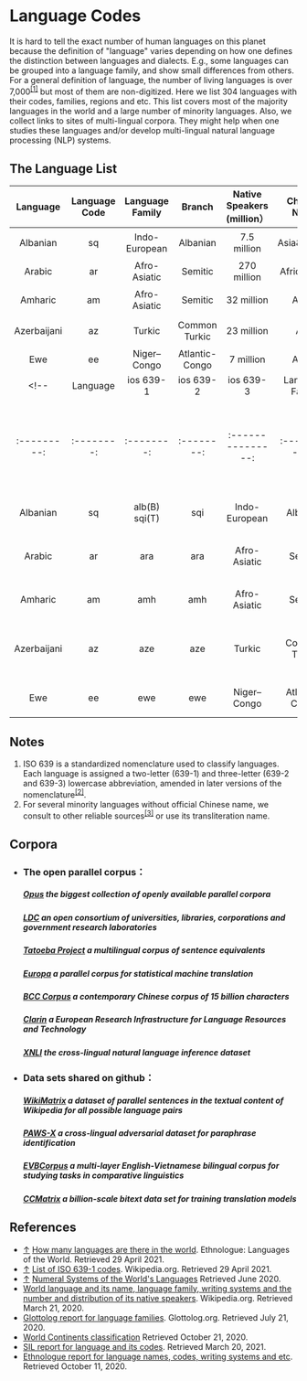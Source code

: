 # Language Codes

It is hard to tell the exact number of human languages on this planet because the definition of "language" varies depending on how one defines the distinction between languages and dialects. E.g., some languages can be grouped into a language family, and show small differences from others. For a general definition of language, the number of living languages is over 7,000<sup><a id="4">[[1]](#1)</a></sup> but most of them are non-digitized. Here we list 304 languages with their codes, families, regions and etc. This list covers most of the majority languages in the world and a large number of minority languages. Also, we collect links to sites of multi-lingual corpora. They might help when one studies these languages and/or develop multi-lingual natural language processing (NLP) systems.

## The Language List
| Language    | Language Code  | Language Family | Branch | Native Speakers (million） | Chinese Name | Macro-aera |
| :---------: | :-----------: | :-------------: | :------------: | :------------------------: | :----------: | :-----------: |
| Albanian    | sq       | Indo-European   | Albanian                                | 7.5 million                | Asia&Europe | 阿尔巴尼亚语 |
| Arabic      | ar       | Afro-Asiatic    | Semitic                                                      | 270 million                | Africa&Asia | 阿拉伯语 |
| Amharic     | am       | Afro-Asiatic    | Semitic                                                      | 32 million                 | Africa | 阿姆哈拉语 |
| Azerbaijani | az       | Turkic          | Common Turkic                                                | 23 million                 | Asia | 阿塞拜疆语 |
| Ewe         | ee       | Niger–Congo     | Atlantic-Congo | 7 million                  | Africa | 埃维语 |
<!-- |Language   |ios 639-1 |ios 639-2       |ios 639-3 |Language Family  |Branch        |Writing system                                   |Macro-area    | Native Speakers (million） |Chinese name of Language|
|:---------:|:--------:|:--------:      |:--------:|:---------------:|:------------:|:-----------------------------------------------:|:------------:| :------------------------: |:----------------------:|
|Albanian   |sq        |alb(B)<br>sqi(T)|sqi       |Indo-European    |Albanian      |Latin<br>Albania Braill                          |Asia<br>Europe| 7.5                        | 阿尔巴尼亚语   |
|Arabic     |ar        |ara             |ara       |Afro-Asiatic     |Semitic       |Arabic<br>Arabic Braille<br>Arabizi              |Africa<br>Asia| 270                        | 阿拉伯语       |
|Amharic    |am        |amh             |amh       |Afro-Asiatic     |Semitic       |Geʽez<br>Ge'ez Braille                           |Africa        | 32                         | 阿姆哈拉语     |
|Azerbaijani|az        |aze             |aze       |Turkic           |Common Turkic |Latin<br>Perso-Arabic<br>Cyrillic<br>Georgian    |Asia          | 23                         | 阿塞拜疆语     |
|Ewe        |ee        |ewe             |ewe       |Niger–Congo      |Atlantic-Congo|Latin<br>Ewe Braille                             |Africa        | 7                          | 埃维语         | -->

## Notes

 1.	ISO 639 is a standardized nomenclature used to classify languages. Each language is assigned a two-letter (639-1) and three-letter (639-2 and 639-3) lowercase abbreviation, amended in later versions of the nomenclature<sup><a id="5">[[2]](#2)</a></sup>.
 2.	For several minority languages without official Chinese name, we consult to other reliable sources<sup><a id="6">[[3]](#3)</a></sup> or use its transliteration name.


## Corpora 
- ### The open parallel corpus：

  #####          [Opus](http://opus.nlpl.eu/)	the biggest collection of openly available parallel corpora

  #####          [LDC](https://www.ldc.upenn.edu/)	an open consortium of universities, libraries, corporations and government research laboratories

  #####          [Tatoeba Project](http://www.manythings.org/anki/)	a multilingual corpus of sentence equivalents

  #####          [Europa](https://data.europa.eu/data/datasets?locale=en&minScoring=0)	a parallel corpus for statistical machine translation

  #####          [BCC  Corpus](http://bcc.blcu.edu.cn/)	a contemporary Chinese corpus of 15 billion characters

  #####         [Clarin](https://www.clarin.eu/resource-families/parallel-corpora)	a European Research Infrastructure for Language Resources and Technology

  #####         [XNLI](https://www.nyu.edu/projects/bowman/multinli/)	the cross-lingual natural language inference dataset



- ### Data sets shared on github：

  ##### [WikiMatrix](https://github.com/facebookresearch/LASER/tree/master/tasks/WikiMatrix)	a dataset of parallel sentences in the textual content of Wikipedia for all possible language pairs 

  ##### [PAWS-X](https://github.com/google-research-datasets/paws/tree/master/pawsx)	a cross-lingual adversarial dataset for paraphrase identification

  ##### [EVBCorpus](https://github.com/qhungngo/EVBCorpus)	a multi-layer English-Vietnamese bilingual corpus for studying tasks in comparative linguistics

  ##### [CCMatrix](https://github.com/facebookresearch/LASER/tree/master/tasks/CCMatrix)	a billion-scale bitext data set for training translation models
## References
- [↑](#4) <a id="1">[How many languages are there in the world](https://www.ethnologue.com/guides/how-many-languages). Ethnologue: Languages of the World. Retrieved 29 April 2021.</a>
- [↑](#5) <a id="2">[List of ISO 639-1 codes](https://en.wikipedia.org/wiki/List_of_ISO_639-1_codes). Wikipedia.org. Retrieved 29 April 2021.</a>
- [↑](#6) <a id="3">[Numeral Systems of the World's Languages](https://mpi-lingweb.shh.mpg.de/numeral/)  Retrieved June 2020.</a>
- [World language and its name, language family, writing systems and the number and distribution of its native speakers](https://iso639-3.sil.org/). Wikipedia.org. Retrieved March 21, 2020.
- [Glottolog report for language families](https://www.fmprc.gov.cn/web/gjhdq_676201/gj_676203/oz_678770/). Glottolog.org. Retrieved July 21, 2020.
- [World Continents classification](https://zh.wikipedia.org/wiki/%E4%BB%A5%E6%AF%8D%E8%AA%9E%E4%BA%BA%E5%8F%A3%E6%8E%92%E5%BA%8F%E7%9A%84%E8%AA%9E%E8%A8%80%E5%88%97%E8%A1%A8) Retrieved October 21, 2020.
- [SIL report for language and its codes](http://www.360doc.com/content/17/0302/14/19062466_633344811.shtml). Retrieved March 20, 2021.
- [Ethnologue report for language names, codes, writing systems and etc](https://www.ethnologue.com/language/ata). Retrieved October 11, 2020.
